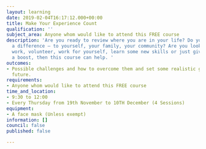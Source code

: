 ```yaml
---
layout: learning
date: 2019-02-04T16:17:12.000+00:00
title: Make Your Experience Count
qualification: ''
subject_area: Anyone whom would like to attend this FREE course
description: 'Are you ready to review where you are in your life? Do you want to make
  a difference – to yourself, your family, your community? Are you looking to start
  work, volunteer, work for yourself, learn some new skills or just give your confidence
  a boost, then this course can help. '
outcomes:
- Possible challenges and how to overcome them and set some realistic goals for the
  future.
requirements:
- Anyone whom would like to attend this FREE course
time_and_location:
- 9:30 to 12:00
- Every Thursday from 19th November to 10TH December (4 Sessions)
equipment:
- A face mask (Unless exempt)
information: []
council: false
published: false

---
```

